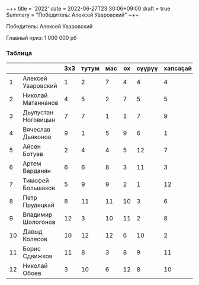 +++
title = '2022'
date = 2022-06-27T23:30:06+09:00
draft = true
Summary = "Победитель: Алексей Уваровский"
+++

Победитель: Алексей Уваровский

Главный приз: 1 000 000 рб

### Таблица

|    	|                     	| 3х3 	| тутум 	| мас 	| ох 	| сүүрүү 	| хапсаҕай 	| таас 	| очко 	|
|----	|---------------------	|-----	|-------	|-----	|----	|--------	|----------	|------	|------	|
| 1  	| Алексей Уваровский  	|  1  	|   2   	|  7  	|  4 	|    4   	|     4    	|   4  	|  26  	|
| 2  	| Николай Матаннанов  	|  4  	|   5   	|  2  	|  7 	|    5   	|     5    	|   2  	|  30  	|
| 3  	| Дьулустан Ноговицын 	|  7  	|   7   	|  1  	|  1 	|    7   	|     9    	|   1  	|  33  	|
| 4  	| Вячеслав Дьяконов   	|  9  	|   1   	|  5  	|  9 	|    6   	|     1    	|   7  	|  38  	|
| 5  	| Айсен Ботуев        	|  2  	|   4   	|  4  	|  5 	|   12   	|     7    	|  11  	|  45  	|
| 6  	| Артем Варданян      	|  6  	|   6   	|  8  	|  3 	|   11   	|     3    	|   8  	|  45  	|
| 7  	| Тимофей Большаков   	|  5  	|   9   	|  9  	|  2 	|    1   	|    12    	|  12  	|  50  	|
| 8  	| Петр Прудецкай      	|  8  	|   11  	|  11 	| 10 	|    3   	|     6    	|   5  	|  54  	|
| 9  	| Владимир Шологонов  	|  12 	|   3   	|  10 	| 11 	|    2   	|     8    	|   9  	|  55  	|
| 10 	| Давыд Колесов       	|  10 	|   12  	|  12 	|  6 	|   10   	|     2    	|   3  	|  55  	|
| 11 	| Борис Сдвижков      	|  11 	|   8   	|  3  	|  8 	|    9   	|    11    	|   6  	|  56  	|
| 12 	| Николай Обоев       	|  3  	|   10  	|  6  	| 12 	|    8   	|    10    	|  10  	|  59  	|